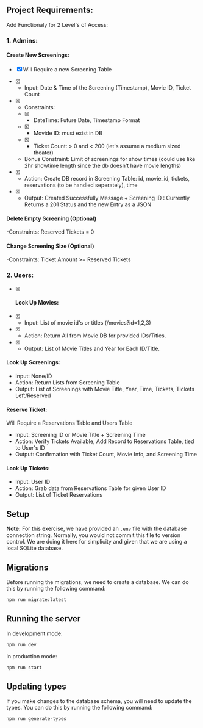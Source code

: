 ## Project Requirements:

Add Functionaly for 2 Level's of Access:

### 1. Admins:

#### Create New Screenings:

- [x] Will Require a new Screening Table 

- [x] - Input: Date & Time of the Screening (Timestamp), Movie ID, Ticket Count
- [x] - Constraints:
  - [x] - DateTime: Future Date, Timestamp Format
  - [x] - Movide ID: must exist in DB
  - [x] - Ticket Count: > 0 and < 200 (let's assume a medium sized theater)
  - Bonus Constraint: Limit of screenings for show times (could use like 2hr showtime length since the db doesn't have movie lengths)
- [x] - Action: Create DB record in Screening Table: id, movie_id, tickets, reservations (to be handled seperately), time
- [x] - Output: Created Successfully Message + Screening ID : Currently Returns a 201 Status and the new Entry as a JSON

#### Delete Empty Screening (Optional)

-Constraints: Reserved Tickets = 0

#### Change Screening Size (Optional)

-Constraints: Ticket Amount >= Reserved Tickets

### 2. Users:

- [x] #### Look Up Movies:

- [x] - Input: List of movie id's or titles (/movies?id=1,2,3)
- [x] - Action: Return All from Movie DB for provided IDs/Titles.
- [x] - Output: List of Movie Titles and Year for Each ID/TItle.

#### Look Up Screenings:

- Input: None/ID
- Action: Return Lists from Screening Table
- Output: List of Screenings with Movie Title, Year, Time, Tickets, Tickets Left/Reserved

#### Reserve Ticket:

Will Require a Reservations Table and Users Table

- Input: Screening ID or Movie Title + Screening Time
- Action: Verify Tickets Available, Add Record to Reservations Table, tied to User's ID
- Output: Confirmation with Ticket Count, Movie Info, and Screening Time

#### Look Up Tickets:

- Input: User ID
- Action: Grab data from Reservations Table for given User ID
- Output: List of Ticket Reservations

## Setup

**Note:** For this exercise, we have provided an `.env` file with the database connection string. Normally, you would not commit this file to version control. We are doing it here for simplicity and given that we are using a local SQLite database.

## Migrations

Before running the migrations, we need to create a database. We can do this by running the following command:

```bash
npm run migrate:latest
```

## Running the server

In development mode:

```bash
npm run dev
```

In production mode:

```bash
npm run start
```

## Updating types

If you make changes to the database schema, you will need to update the types. You can do this by running the following command:

```bash
npm run generate-types
```
